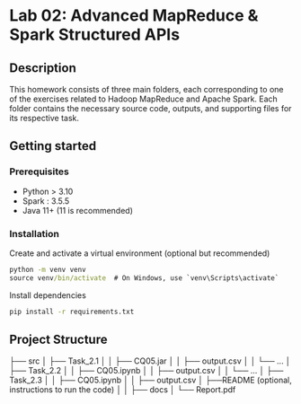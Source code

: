 # Lab 02: Advanced MapReduce & Spark Structured APIs

## Description
This homework consists of three main folders, each corresponding to one of the exercises related to Hadoop MapReduce and Apache Spark. Each folder contains the necessary source code, outputs, and supporting files for its respective task.

## Getting started

### Prerequisites
- Python > 3.10
- Spark : 3.5.5 
- Java 11+ (11 is recommended)
### Installation

Create and activate a virtual environment (optional but recommended)
```cmd
python -m venv venv
source venv/bin/activate  # On Windows, use `venv\Scripts\activate`
```
Install dependencies
```cmd
pip install -r requirements.txt
```
## Project Structure 
<GroupID>
├── src
│   ├── Task_2.1
│   │   ├── CQ05.jar 
│   │   ├── output.csv  
│   │   └── ...  
│   ├── Task_2.2
│   │   ├── CQ05.ipynb  
│   │   ├── output.csv  
│   │   └── ...  
│   ├── Task_2.3
│   │   ├── CQ05.ipynb  
│   │   ├── output.csv  
│   ├──README (optional, instructions to run the code)  
│   │   
├── docs
│   └── Report.pdf
 